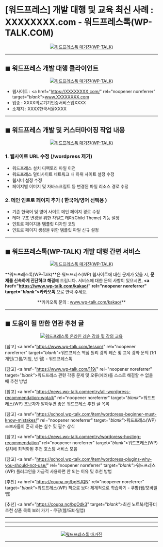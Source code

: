 # [워드프레스] 개발 대행 및 교육 최신 사례 : XXXXXXXX.com - 워드프레스톡(WP-TALK.COM)

<center><a href="https://www.wp-talk.com/kakao/" rel="noopener noreferrer" target="_blank"_><img src="https://hellotblog.files.wordpress.com/2019/05/wptalk-client-portfolio-00-300x300.png" style="max-width:100%;" alt="워드프레스톡 매거진(WP-TALK)"></a></center>

***
## ◼︎ 워드프레스 개발 대행 클라이언트

<center><a href="https://www.wp-talk.com/kakao/" rel="noopener noreferrer" target="_blank"_><img src="https://hellotblog.files.wordpress.com/2019/05/wptalk-client-portfolio-default-medi-guide-800.jpg" style="max-width:100%;" alt="워드프레스톡 매거진(WP-TALK)"></a></center>

- 웹사이트 : <a href="https://XXXXXXXX.com/" rel="noopener noreferrer" target="_blank"_>www.XXXXXXXX.com</a>
- 업종 : XXXX의료기기인증서비스업XXXX
- 소재지 : XXXX한국서울XXXX

***
## ◼︎ 워드프레스 개발 및 커스터마이징 작업 내용

<center><a href="https://www.wp-talk.com/kakao/" rel="noopener noreferrer" target="_blank"_><img src="https://hellotblog.files.wordpress.com/2019/03/wptalk-logo-120x120.png" style="max-width:100%;" alt="워드프레스톡 매거진(WP-TALK)"></a></center>

### 1. 웹사이트 URL 수정 (/wordpress 제거)

- 워드프레스 설치 디렉토리 파일 이전
- 워드프레스 멀티사이트 네트워크 내 하위 사이트 설정 수정
- 웹서버 설정 수정
- 페이지별 이미지 및 자바스크립트 등 변경된 파일 리소스 경로 수정

### 2. 메인 인트로 페이지 추가 ( 한국어/영어 선택용 )

- 기존 한국어 및 영어 사이트 메인 페이지 경로 수정
- 테마 구조 변경을 위한 차일드 테마(Child Theme) 기능 설정
- 인트로 페이지용 템플릿 디자인 코딩
- 인트로 페이지 생성을 위한 템플릿 파일 신규 설정

***
## ◼︎ 워드프레스톡(WP-TALK) 개발 대행 간편 서비스

<center><a href="https://www.wp-talk.com/kakao/" rel="noopener noreferrer" target="_blank"_><img src="https://hellotblog.files.wordpress.com/2019/04/ttmkt-logo-girl-round-02-120x120.png" style="max-width:100%;" alt="워드프레스톡 매거진(WP-TALK)"></a></center>

**워드프레스톡(WP-Talk)**은 워드프레스(WP) 웹사이트에 대한 문제가 있을 시, **문제를 신속하게 진단하고 해결**해 드립니다. 서비스에 대한 문의 사항이 있으시면, **<a href="https://www.wp-talk.com/kakao/" rel="noopener noreferrer" target="_blank"_>카카오톡</a>** 으로 연락 주세요.

<center>**카카오톡 문의 : <a href="https://www.wp-talk.com/kakao/" rel="noopener noreferrer" target="_blank"_>www.wp-talk.com/kakao/</a>**</center>

***
## ◼︎ 도움이 될 만한 연관 추천 글

<center><a href="https://www.wp-talk.com/lesson/" rel="noopener noreferrer" target="_blank"_><img src="https://hellotblog.files.wordpress.com/2019/03/classroom-online-wptalk-00-800x500.png" style="max-width:100%;" alt="워드프레스톡 온라인 레슨 강좌 및 강의 교육"></a></center>

[참고] <a href="https://www.wp-talk.com/lesson/" rel="noopener noreferrer" target="_blank"_>워드프레스 핵심 원리 강의 레슨 및 교육 강좌 문의 (1:1개인/그룹/기업, <span class="post-year"></span>년 <span class="post-month"></span>월) - 워드프레스톡</a>

[참고] <a href="https://www.wp-talk.com/119/" rel="noopener noreferrer" target="_blank"_>워드프레스 관련 각종 문제 및 오류(에러)를 스스로 해결할 수 없을 때 추천 방법</a>

[참고] <a href="https://news.wp-talk.com/entry/all-wordpress-recommendation-wptalk" rel="noopener noreferrer" target="_blank"_>워드프레스(WP) 초보자가 알아두면 좋은 워드프레스 추천 글 목록</a>

[참고] <a href="https://school.wp-talk.com/item/wordpress-beginner-must-know-mistakes/" rel="noopener noreferrer" target="_blank"_>워드프레스(WP) 초보자들이 흔히 하는 실수 및 필수 상식</a>

[참고] <a href="https://news.wp-talk.com/entry/wordpress-hosting-recommendation" rel="noopener noreferrer" target="_blank"_>워드프레스(WP) 설치에 최적화된 추천 호스팅 서비스 모음</a>

[참고] <a href="https://school.wp-talk.com/item/wordpress-plugins-why-you-should-not-use/" rel="noopener noreferrer" target="_blank"_>워드프레스(WP) 플러그인을 가급적 사용하면 안 되는 이유 및 추천 방법</a>

[추천] <a href="https://coupa.ng/bgHJQN" rel="noopener noreferrer" target="_blank"_>워드프레스(WP) 책으로 보다 체계적으로 학습하기 - 쿠팡(웹/모바일앱)</a>

[추천] <a href="https://coupa.ng/bgOdk3" target="_blank"_>최신 노트북/컴퓨터 추천 상품 목록 보러 가기 - 쿠팡(웹/모바일앱)</a>

***
***
***
<center><a href="https://www.wp-talk.com/kakao/" rel="noopener noreferrer" target="_blank"_><img src="https://hellotblog.files.wordpress.com/2019/01/wptalk-com-cover-01.png" style="max-width:100%;" alt="워드프레스톡 매거진"></a></center>

***
